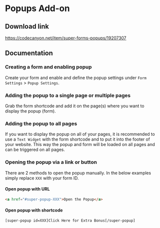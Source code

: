 # Popups Add-on

## Download link

<https://codecanyon.net/item/super-forms-popups/19207307>

## Documentation

### Creating a form and enabling popup

Create your form and enable and define the popup settings under `Form Settings` > `Popup Settings`.

### Adding the popup to a single page or multiple pages

Grab the form shortcode and add it on the page(s) where you want to display the popup (form).

### Adding the popup to all pages

If you want to display the popup on all of your pages, it is recommended to use a `Text Widget` with the form shortcode and to put it into the footer of your website. This way the popup and form will be loaded on all pages and can be triggered on all pages.

### Opening the popup via a link or button

There are 2 methods to open the popup manually.
In the below examples simply replace `XXX` with your form ID.

#### Open popup with URL

```html
<a href="#super-popup-XXX">Open the Popup</a>
```

#### Open popup with shortcode

```html
[super-popup id=XXX]Click Here for Extra Bonus[/super-popup]
```
